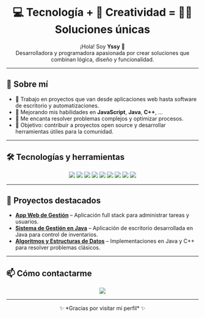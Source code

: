 <h1 align="center">💻 Tecnología + 🎨 Creatividad = 🚀✨ Soluciones únicas</h1>

<p align="center">
  ¡Hola! Soy <strong>Yssy</strong> 👋<br>
  Desarrolladora y programadora apasionada por crear soluciones que combinan lógica, diseño y funcionalidad.
</p>

---

## 🚀 Sobre mí
- 🔭 Trabajo en proyectos que van desde aplicaciones web hasta software de escritorio y automatizaciones.
- 🌱 Mejorando mis habilidades en **JavaScript**, **Java**, **C++**, ...
- 🧠 Me encanta resolver problemas complejos y optimizar procesos.
- 🎯 Objetivo: contribuir a proyectos open source y desarrollar herramientas útiles para la comunidad.

---

## 🛠 Tecnologías y herramientas
<p align="center">
  <!-- Lenguajes -->
  <img src="https://img.shields.io/badge/Code-JavaScript-yellow?style=for-the-badge&logo=javascript" />
  <img src="https://img.shields.io/badge/Code-Java-red?style=for-the-badge&logo=java" />
  <img src="https://img.shields.io/badge/Code-C++-00599C?style=for-the-badge&logo=cplusplus" />
  <img src="https://img.shields.io/badge/Code-HTML5-orange?style=for-the-badge&logo=html5" />
  <img src="https://img.shields.io/badge/Code-CSS3-blue?style=for-the-badge&logo=css3" />
  
  <!-- Frameworks -->
  <img src="https://img.shields.io/badge/Frontend-React-61DAFB?style=for-the-badge&logo=react" />
  <img src="https://img.shields.io/badge/Backend-Node.js-green?style=for-the-badge&logo=node.js" />
  
  <!-- Herramientas -->
  <img src="https://img.shields.io/badge/Tools-Git-orange?style=for-the-badge&logo=git" />
  <img src="https://img.shields.io/badge/Tools-Docker-2496ED?style=for-the-badge&logo=docker" />
</p>

---

## 📌 Proyectos destacados
- [**App Web de Gestión**](#) – Aplicación full stack para administrar tareas y usuarios.
- [**Sistema de Gestión en Java**](#) – Aplicación de escritorio desarrollada en Java para control de inventarios.
- [**Algoritmos y Estructuras de Datos**](#) – Implementaciones en Java y C++ para resolver problemas clásicos.

---

## 📫 Cómo contactarme
<p align="center">
  <a href="https://github.com/yssydev"><img src="https://img.shields.io/badge/GitHub-yssydev-black?style=for-the-badge&logo=github" /></a>
</p>

---

<p align="center">
  ✨ *Gracias por visitar mi perfil* ✨
</p>

